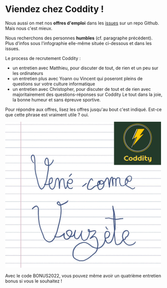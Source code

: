 # Viendez chez Coddity !

Nous aussi on met nos **offres d'emploi** dans les [issues](https://github.com/CoddityTeam/crew/issues) sur un repo Github. Mais nous c'est mieux. 

Nous recherchons des personnes **humbles** (cf. paragraphe précédent). Plus d'infos sous l'infographie elle-même située ci-dessous et dans les issues.
                                                                
Le process de recrutement Coddity : 
- un entretien avec Matthieu, pour discuter de tout, de rien et un peu sur les  ordinateurs
- un entretien plus avec Yoann ou Vincent qui poseront pleins de questions sur votre culture informatique
- un entretien avec Christopher, pour discuter de tout et de rien avec majoritairement des questions-réponses sur Coddity
Le tout dans la joie, la bonne humeur et sans épreuve sportive.

Pour répondre aux offres, lisez les offres jusqu'au bout c'est indiqué. Est-ce que cette phrase est vraiment utile ? oui.

<img src="venez-come-vouzete.png" alt="venez-come-vouzete" width="500"/>

Avec le code BONUS2022, vous pouvez même avoir un quatrième entretien bonus si vous le souhaitez ! 

